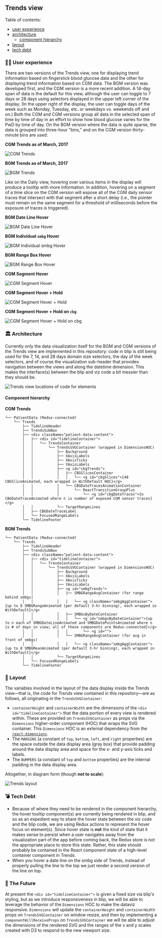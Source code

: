 ## Trends view

Table of contents:

- [user experience](#user-experience)
- [architecture](#architecture)
    + [component hierarchy](#component-hierarchy)
- [layout](#layout)
- [tech debt](#tech-debt)

### 👱🏾 User experience

There are two versions of the Trends view, one for displaying trend information based on fingerstick blood glucose data and the other for displaying trend information based on CGM data. The BGM version was developed first, and the CGM version is a more recent addition. A 14-day span of data is the default for this view, although the user can toggle to 7 days or 28 days using selectors displayed in the upper left corner of the display. (In the upper right of the display, the user can toggle days of the week such as Monday, Tuesday, etc. or weekdays vs. weekends off and on.) Both the CGM and CGM versions group all data in the selected span of time by time of day in an effort to show how blood glucose varies for the PwD by time of day. On the BGM version where the data is quite sparse, the data is grouped into three-hour "bins," and on the CGM version thirty-minute bins are used.

**CGM Trends as of March, 2017**

![CGM Trends](./images/cgm_trends.png)

**BGM Trends as of March, 2017**

![BGM Trends](./images/bgm_trends.png)

Like on the Daily view, hovering over various items in the display will produce a tooltip with more information. In addition, hovering on a segment of a time slice on the CGM version will expose all of the CGM daily sensor traces that intersect with that segment after a short delay (i.e., the pointer must remain on the same segment for a threshold of milliseconds before the exposure of traces is triggered).

**BGM Date Line Hover**

![BGM Date Line Hover](./images/bgm_trends_date_line_hover.png)

**BGM Individual `smbg` Hover**

![BGM Individual `smbg` Hover](./images/bgm_trends_smbg_hover.png)

**BGM Range Box Hover**

![BGM Range Box Hover](./images/bgm_trends_range_hover.png)

**CGM Segment Hover**

![CGM Segment Hover](./images/cgm_trends_segment_hover.gif)

**CGM Segment Hover + Hold**

![CGM Segment Hover + Hold](./images/cgm_trends_segment_hover_hold.png)

**CGM Segment Hover + Hold on `cbg`**

![CGM Segment Hover + Hold on `cbg`](./images/cgm_trends_segment_hover_hold_cbg.png)

### 🏛️ Architecture

Currently only the data visualization itself for the BGM and CGM versions of the Trends view are implemented in this repository: code in blip is still being used for the 7, 14, and 28 days domain size selectors, the day of the week selectors, and of course the visualization sub-header that provides navigation between the views and along the datetime dimension. This makes the interface(s) between the blip and viz code a bit messier than they should be.

![Trends view locations of code for elements](./images/trends_code_locations.png)

#### Component hierarchy

**CGM Trends**

```
└── PatientData (Redux-connected)
    └── Trends
        ├── TidelineHeader
        ├── TrendsSubNav
        ├── <div className="patient-data-content">
        │   ├── <div id="tidelineContainer">
        │   │   └── TrendsContainer
        │   │       └── TrendsSVGContainer (wrapped in DimensionsHOC)
        │   │           ├── Background
        │   │           ├── XAxisLabels
        │   │           ├── XAxisTicks
        │   │           ├── YAxisLabels
        │   │           ├── <g id="cbgTrends">
        │   │           │   ├── CBGSlicesContainer
        │   │           │   │   └── <g id="cbgSlices">{48 CBGSliceAnimated, each wrapped in WithDefault HOC}</g>
        │   │           │   └── CBGDateTracesAnimationContainer
        │   │           │       └── ReactTransitionGroupPlus
        │   │           │           └── <g id="cbgDateTraces">{n CBGDateTraceAnimated where n is number of exposed CGM sensor traces}</g>
        │   │           └── TargetRangeLines
        │   ├── CBGDateTraceLabel
        │   └── FocusedRangeLabels
        └── TidelineFooter
```

**BGM Trends**

```
└── PatientData (Redux-connected)
    └── Trends
        ├── TidelineHeader
        ├── TrendsSubNav
        ├── <div className="patient-data-content">
        │   ├── <div id="tidelineContainer">
        │   │   └── TrendsContainer
        │   │       └── TrendsSVGContainer (wrapped in DimensionsHOC)
        │   │           ├── Background
        │   │           ├── XAxisLabels
        │   │           ├── XAxisTicks
        │   │           ├── YAxisLabels
        │   │           ├── <g id="smbgTrends">
        │   │           │   ├── SMBGRangeAvgContainer (for range behind smbgs)
        │   │           │   │   └── <g className="smbgAggContainer">{up to 8 SMBGRangeAnimated (per default 3-hr binning), each wrapped in WithDefault}</g>
        │   │           │   ├── SMBGsByDateContainer
        │   │           │   │   └── <g id="smbgsByDateContainer">{up to n each of SMBGDateLineAnimated and SMBGDatePointsAnimated where n is # of days in view; all of these components are Redux-connected}</g>
        │   │           │   │       └── <g id="">
        │   │           │   └── SMBGRangeAvgContainer (for avg in front of smbgs)
        │   │           │   │   └── <g className="smbgAggContainer">{up to 8 SMBGMeanAnimated (per default 3-hr binning), each wrapped in WithDefault}</g>
        │   │           └── TargetRangeLines
        │   └── FocusedRangeLabels
        └── TidelineFooter
```

### 📐 Layout

The variables involved in the layout of the data display inside the Trends view—that is, the code for Trends view contained in this repository—are as follows, all originating in the `TrendsSVGContainer`:

- `containerHeight` and `containerWidth` are the dimensions of the `<div id="tidelineContainer">` that the data portion of every view is rendered within. These are provided on `TrendsSVGContainer` as props via the `Dimensions` higher-order component (HOC) that wraps the SVG container. This `Dimensions` HOC is an external dependency from the [`react-dimensions`](https://github.com/digidem/react-dimensions 'GitHub: react-dimensions').
- The `MARGINS` (a constant of `top`, `bottom`, `left`, and `right` properties) are the space outside the data display area (gray box) that provide padding around the data display area and space for the x- and y-axis ticks and labels.
- The `BUMPERS` (a constant of `top` and `bottom` properties) are the internal padding in the data display area.

Altogether, in diagram form (though **not to scale**):

![Trends layout](./images/tidelineContainer@2x.png 'Trends layout')

### 💣 Tech Debt

- Because of where they need to be rendered in the component hierarchy, the hover tooltip component(s) are currently being rendered in blip, and so as an expedient way to share the hover state between the viz code and the blip code, we are using Redux actions to represent the hover focus on element(s). Since hover state is **not** the kind of state that it makes sense to persist when a user navigates away from the visualization part of the app before coming back, the Redux store is not the appropriate place to store this state. Rather, this state should probably be contained in the React component state of a high-level container component in Trends.
- When you hover a date line on the smbg side of Trends, instead of properly pulling the line to the top we just render a second version of the line on top.

### 🚀 The Future

At present the `<div id="tidelineContainer">` is given a fixed size via blip's styling, but as we introduce responsiveness in blip, we will be able to leverage the behavior of the `Dimensions` HOC to make the dataviz responsive. `Dimensions` will update the `containerHeight` and `containerWidth` props on `TrendsSVGContainer` on window resize, and then by implementing a `componentWillReceiveProps` on `TrendsSVGContainer` we will be able to adjust the dimensions of the rendered SVG and the ranges of the x and y scales created with D3 to respond to the new viewport size.
